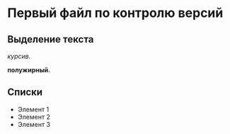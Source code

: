 # Первый файл по контролю версий

## Выделение текста

*курсив.*

**полужирный.**

## Списки

* Элемент 1
* Элемент 2
* Элемент 3


